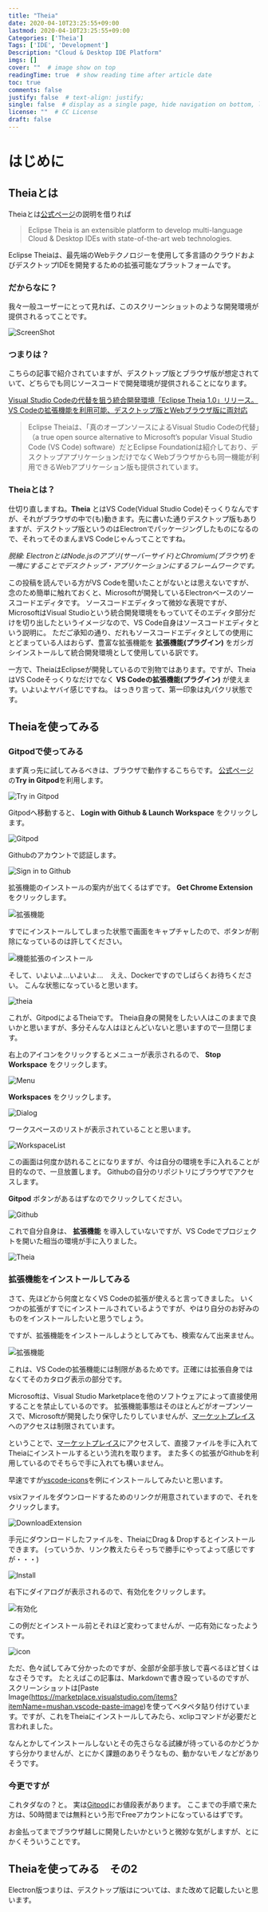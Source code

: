 ```yaml
---
title: "Theia"
date: 2020-04-10T23:25:55+09:00
lastmod: 2020-04-10T23:25:55+09:00
Categories: ['Theia']
Tags: ['IDE', 'Development']
Description: "Cloud & Desktop IDE Platform"
imgs: []
cover: ""  # image show on top
readingTime: true  # show reading time after article date
toc: true
comments: false
justify: false  # text-align: justify;
single: false  # display as a single page, hide navigation on bottom, like as about page.
license: ""  # CC License
draft: false
---
```


# はじめに
## Theiaとは

Theiaとは[公式ページ](https://theia-ide.org/)の説明を借りれば

> Eclipse Theia is an extensible platform to develop multi-language Cloud & Desktop IDEs with state-of-the-art web technologies.


Eclipse Theiaは、最先端のWebテクノロジーを使用して多言語のクラウドおよびデスクトップIDEを開発するための拡張可能なプラットフォームです。

### だからなに？

我々一般ユーザーにとって見れば、このスクリーンショットのような開発環境が提供されるってことです。

![ScreenShot](assets/2020-04-10-23-54-22.png)

### つまりは？

こちらの記事で紹介されていますが、デスクトップ版とブラウザ版が想定されていて、どちらでも同じソースコードで開発環境が提供されることになります。

[Visual Studio Codeの代替を狙う統合開発環境「Eclipse Theia 1.0」リリース。VS Codeの拡張機能を利用可能、デスクトップ版とWebブラウザ版に両対応](
https://www.publickey1.jp/blog/20/visual_studio_codeeclipse_theia_10vs_codeweb.html
)

> Eclipse Theiaは、「真のオープンソースによるVisual Studio Codeの代替」（a true open source alternative to Microsoft’s popular Visual Studio Code (VS Code) software）だとEclipse Foundationは紹介しており、デスクトップアプリケーションだけでなくWebブラウザからも同一機能が利用できるWebアプリケーション版も提供されています。


### Theiaとは？

仕切り直しますね。**Theia** とはVS Code(Vidual Studio Code)そっくりなんですが、それがブラウザの中で(も)動きます。先に書いた通りデスクトップ版もありますが、デスクトップ版というのはElectronでパッケージングしたものになるので、それってそのまんまVS Codeじゃんってことですね。

*脱線: ElectronとはNode.jsのアプリ(サーバーサイド)とChromium(ブラウザ)を一塊にすることでデスクトップ・アプリケーションにするフレームワークです。*

この投稿を読んでいる方がVS Codeを聞いたことがないとは思えないですが、念のため簡単に触れておくと、Microsoftが開発しているElectronベースのソースコードエディタです。
ソースコードエディタって微妙な表現ですが、MicrosoftはVisual Studioという統合開発環境をもっていてそのエディタ部分だけを切り出したというイメージなので、VS Code自身はソースコードエディタという説明に。
ただご承知の通り、だれもソースコードエディタとしての使用にとどまっている人はおらず、豊富な拡張機能を **拡張機能(プラグイン)** をガシガシインストールして統合開発環境として使用している訳です。

一方で、TheiaはEclipseが開発しているので別物ではあります。ですが、TheiaはVS Codeそっくりなだけでなく **VS Codeの拡張機能(プラグイン)** が使えます。いよいよヤバイ感じですね。
はっきり言って、第一印象は丸パクリ状態です。



## Theiaを使ってみる

### Gitpodで使ってみる

まず真っ先に試してみるべきは、ブラウザで動作するこちらです。
[公式ページ](https://theia-ide.org/)の**Try in Gitpod**を利用します。

![Try in Gitpod](assets/2020-04-11-00-22-21.png)

Gitpodへ移動すると、 **Login with Github & Launch Workspace** をクリックします。

![Gitpod](assets/2020-04-11-00-49-55.png)

Githubのアカウントで認証します。

![Sign in to Github](assets/2020-04-11-00-51-39.png)

拡張機能のインストールの案内が出てくるはずです。 **Get Chrome Extension** をクリックします。

![拡張機能](assets/2020-04-11-00-58-05.png)

すでにインストールしてしまった状態で画面をキャプチャしたので、ボタンが削除になっているのは許してください。

![機能拡張のインストール](assets/2020-04-11-00-59-47.png)

そして、いよいよ...いよいよ...　ええ、Dockerですのでしばらくお待ちください。
こんな状態になっていると思います。

![theia](assets/2020-04-11-01-10-33.png)

これが、GitpodによるTheiaです。
Theia自身の開発をしたい人はこのままで良いかと思いますが、多分そんな人はほとんどいないと思いますので一旦閉じます。

右上のアイコンをクリックするとメニューが表示されるので、 **Stop Workspace** をクリックします。

![Menu](assets/2020-04-11-01-22-20.png)

**Workspaces** をクリックします。

![Dialog](assets/2020-04-11-01-23-35.png)

ワークスペースのリストが表示されていることと思います。

![WorkspaceList](assets/2020-04-11-01-34-07.png)

この画面は何度か訪れることになりますが、今は自分の環境を手に入れることが目的なので、一旦放置します。
Githubの自分のリポジトリにブラウザでアクセスします。

**Gitpod** ボタンがあるはずなのでクリックしてください。

![Github](assets/2020-04-11-01-38-44.png)

これで自分自身は、 **拡張機能** を導入していないですが、VS Codeでプロジェクトを開いた相当の環境が手に入りました。

![Theia](assets/2020-04-11-01-51-04.png)

### 拡張機能をインストールしてみる

さて、先ほどから何度となくVS Codeの拡張が使えると言ってきました。
いくつかの拡張がすでにインストールされているようですが、やはり自分のお好みのものをインストールしたいと思うでしょう。

ですが、拡張機能をインストールしようとしてみても、検索なんて出来ません。

![拡張機能](assets/2020-04-11-02-01-26.png)

これは、VS Codeの拡張機能には制限があるためです。正確には拡張自身ではなくてそのカタログ表示の部分です。

Microsoftは、Visual Studio Marketplaceを他のソフトウェアによって直接使用することを禁止しているのです。
拡張機能事態はそのほとんどがオープンソースで、Microsoftが開発したり保守したりしていませんが、[マーケットプレイス](https://marketplace.visualstudio.com/vscode)へのアクセスは制限されています。

ということで、[マーケットプレイス](https://marketplace.visualstudio.com/vscode)にアクセスして、直接ファイルを手に入れてTheiaにインストールするという流れを取ります。
また多くの拡張がGithubを利用しているのでそちらで手に入れても構いません。

早速ですが[vscode-icons](https://marketplace.visualstudio.com/items?itemName=vscode-icons-team.vscode-icons)を例にインストールしてみたいと思います。

vsixファイルをダウンロードするためのリンクが用意されていますので、それをクリックします。

![DownloadExtension](assets/2020-04-11-02-41-49.png)

手元にダウンロードしたファイルを、TheiaにDrag & Dropするとインストールできます。
(っていうか、リンク教えたらそっちで勝手にやってよって感じですが・・・)

![Install](assets/2020-04-11-02-43-08.png)

右下にダイアログが表示されるので、有効化をクリックします。

![有効化](assets/2020-04-11-02-41-15.png)

この例だとインストール前とそれほど変わってませんが、一応有効になったようです。

![icon](assets/2020-04-11-02-45-45.png)

ただ、色々試してみて分かったのですが、全部が全部手放しで喜べるほど甘くはなさそうです。
たとえばこの記事は、Markdownで書き殴っているのですが、スクリーンショットは[Paste Image(https://marketplace.visualstudio.com/items?itemName=mushan.vscode-paste-image)を使ってベタペタ貼り付けています。ですが、これをTheiaにインストールしてみたら、xclipコマンドが必要だと言われました。

なんとかしてインストールしないとその先さらなる試練が待っているのかどうかすら分かりませんが、とにかく課題のありそうなもの、動かないモノなどがありそうです。


### 今更ですが

これタダなの？と。
実は[Gitpod](https://www.gitpod.io/pricing/)にお値段表があります。
ここまでの手順で来た方は、50時間までは無料という形でFreeアカウントになっているはずです。

お金払ってまでブラウザ越しに開発したいかというと微妙な気がしますが、とにかくそういうことです。

## Theiaを使ってみる　その2

Electron版つまりは、デスクトップ版はについては、また改めて記載したいと思います。
